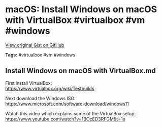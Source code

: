# macOS: Install Windows on macOS with VirtualBox #virtualbox #vm #windows

[View original Gist on GitHub](https://gist.github.com/Integralist/20358d358840cb749bb4249a463af932)

**Tags:** #virtualbox #vm #windows

## Install Windows on macOS with VirtualBox.md

First install VirtualBox:\
https://www.virtualbox.org/wiki/Testbuilds

Next download the Windows ISO:\
https://www.microsoft.com/software-download/windows11

Watch this video which explains some of the VirtualBox setup:\
https://www.youtube.com/watch?v=1BOcED3RFGM&t=1s

